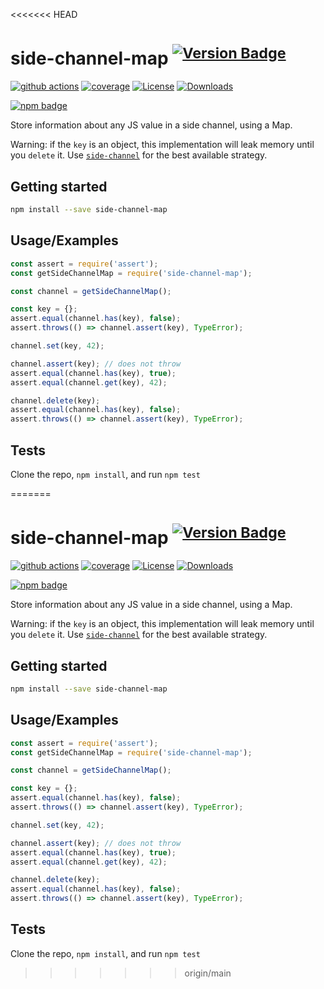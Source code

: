 <<<<<<< HEAD
# side-channel-map <sup>[![Version Badge][npm-version-svg]][package-url]</sup>

[![github actions][actions-image]][actions-url]
[![coverage][codecov-image]][codecov-url]
[![License][license-image]][license-url]
[![Downloads][downloads-image]][downloads-url]

[![npm badge][npm-badge-png]][package-url]

Store information about any JS value in a side channel, using a Map.

Warning: if the `key` is an object, this implementation will leak memory until you `delete` it.
Use [`side-channel`](https://npmjs.com/side-channel) for the best available strategy.

## Getting started

```sh
npm install --save side-channel-map
```

## Usage/Examples

```js
const assert = require('assert');
const getSideChannelMap = require('side-channel-map');

const channel = getSideChannelMap();

const key = {};
assert.equal(channel.has(key), false);
assert.throws(() => channel.assert(key), TypeError);

channel.set(key, 42);

channel.assert(key); // does not throw
assert.equal(channel.has(key), true);
assert.equal(channel.get(key), 42);

channel.delete(key);
assert.equal(channel.has(key), false);
assert.throws(() => channel.assert(key), TypeError);
```

## Tests

Clone the repo, `npm install`, and run `npm test`

[package-url]: https://npmjs.org/package/side-channel-map
[npm-version-svg]: https://versionbadg.es/ljharb/side-channel-map.svg
[deps-svg]: https://david-dm.org/ljharb/side-channel-map.svg
[deps-url]: https://david-dm.org/ljharb/side-channel-map
[dev-deps-svg]: https://david-dm.org/ljharb/side-channel-map/dev-status.svg
[dev-deps-url]: https://david-dm.org/ljharb/side-channel-map#info=devDependencies
[npm-badge-png]: https://nodei.co/npm/side-channel-map.png?downloads=true&stars=true
[license-image]: https://img.shields.io/npm/l/side-channel-map.svg
[license-url]: LICENSE
[downloads-image]: https://img.shields.io/npm/dm/side-channel-map.svg
[downloads-url]: https://npm-stat.com/charts.html?package=side-channel-map
[codecov-image]: https://codecov.io/gh/ljharb/side-channel-map/branch/main/graphs/badge.svg
[codecov-url]: https://app.codecov.io/gh/ljharb/side-channel-map/
[actions-image]: https://img.shields.io/endpoint?url=https://github-actions-badge-u3jn4tfpocch.runkit.sh/ljharb/side-channel-map
[actions-url]: https://github.com/ljharb/side-channel-map/actions
=======
# side-channel-map <sup>[![Version Badge][npm-version-svg]][package-url]</sup>

[![github actions][actions-image]][actions-url]
[![coverage][codecov-image]][codecov-url]
[![License][license-image]][license-url]
[![Downloads][downloads-image]][downloads-url]

[![npm badge][npm-badge-png]][package-url]

Store information about any JS value in a side channel, using a Map.

Warning: if the `key` is an object, this implementation will leak memory until you `delete` it.
Use [`side-channel`](https://npmjs.com/side-channel) for the best available strategy.

## Getting started

```sh
npm install --save side-channel-map
```

## Usage/Examples

```js
const assert = require('assert');
const getSideChannelMap = require('side-channel-map');

const channel = getSideChannelMap();

const key = {};
assert.equal(channel.has(key), false);
assert.throws(() => channel.assert(key), TypeError);

channel.set(key, 42);

channel.assert(key); // does not throw
assert.equal(channel.has(key), true);
assert.equal(channel.get(key), 42);

channel.delete(key);
assert.equal(channel.has(key), false);
assert.throws(() => channel.assert(key), TypeError);
```

## Tests

Clone the repo, `npm install`, and run `npm test`

[package-url]: https://npmjs.org/package/side-channel-map
[npm-version-svg]: https://versionbadg.es/ljharb/side-channel-map.svg
[deps-svg]: https://david-dm.org/ljharb/side-channel-map.svg
[deps-url]: https://david-dm.org/ljharb/side-channel-map
[dev-deps-svg]: https://david-dm.org/ljharb/side-channel-map/dev-status.svg
[dev-deps-url]: https://david-dm.org/ljharb/side-channel-map#info=devDependencies
[npm-badge-png]: https://nodei.co/npm/side-channel-map.png?downloads=true&stars=true
[license-image]: https://img.shields.io/npm/l/side-channel-map.svg
[license-url]: LICENSE
[downloads-image]: https://img.shields.io/npm/dm/side-channel-map.svg
[downloads-url]: https://npm-stat.com/charts.html?package=side-channel-map
[codecov-image]: https://codecov.io/gh/ljharb/side-channel-map/branch/main/graphs/badge.svg
[codecov-url]: https://app.codecov.io/gh/ljharb/side-channel-map/
[actions-image]: https://img.shields.io/endpoint?url=https://github-actions-badge-u3jn4tfpocch.runkit.sh/ljharb/side-channel-map
[actions-url]: https://github.com/ljharb/side-channel-map/actions
>>>>>>> origin/main
